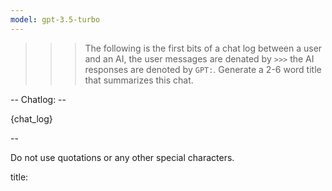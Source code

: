 ```yaml
---
model: gpt-3.5-turbo
---
```


>>> The following is the first bits of a chat log between a user and an AI, the user messages are denated by `>>>` the AI responses are denoted by `GPT:`. Generate a 2-6 word title that summarizes this chat. 

-- Chatlog: --

{chat_log}

--

Do not use quotations or any other special characters.

title:
